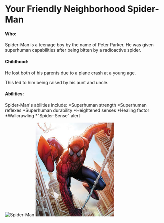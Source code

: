# Your Friendly Neighborhood Spider-Man

#### Who:
Spider-Man is a teenage boy by the name of Peter Parker.
He was given superhuman capabilities after being bitten by a radioactive spider.

#### Childhood:
He lost both of his parents due to a plane crash at a young age.

This led to him being raised by his aunt and uncle.

#### Abilities:
Spider-Man's abilities include:
  *Superhuman strength
  *Superhuman reflexes
  *Superhuman durability
  *Heightened senses
  *Healing factor
  *Wallcrawling
  *"Spider-Sense" alert

![Spider-Man](https://en.wikipedia.org/wiki/Spider-Man#/media/File:Web_of_Spider-Man_Vol_1_129-1.png)
![Spider-Man slinging][Spider-Man]

[Spider-Man]: https://github.com/NoahMarchbanks/IT1000MidtermProject/blob/main/Images/spidermanpeterparker616.jpg

